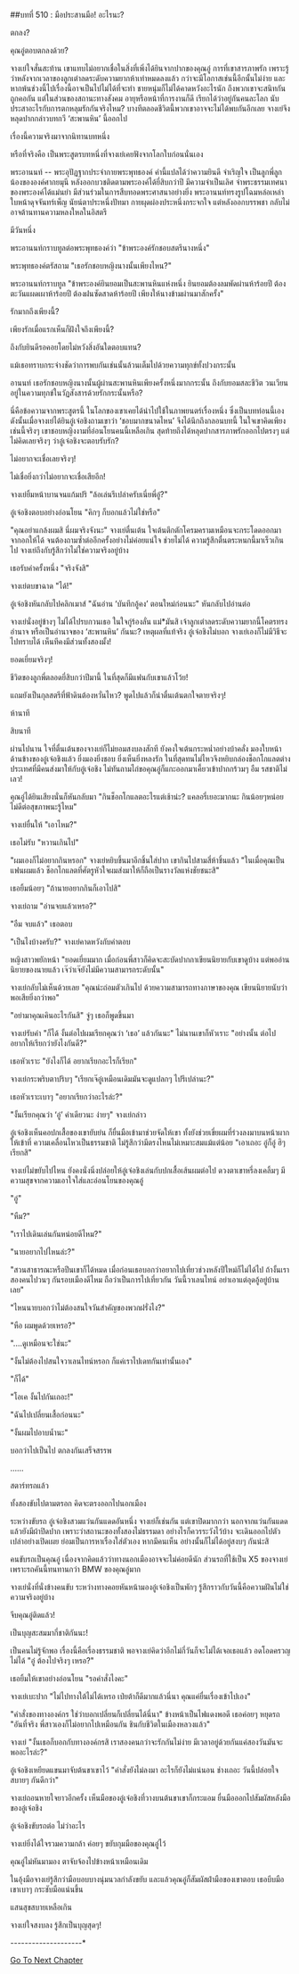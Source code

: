 ##บทที่ 510 : มือประสานมือ!
อะไรนะ?


ตกลง?


คุณอู๋ตอบตกลงด้วย?


จางเย่ใจสั่นสะท้าน เขาแทบไม่อยากเชื่อในสิ่งที่เพิ่งได้ยินจากปากของคุณอู๋ การที่เขาสารภาพรัก เพราะรู้ว่าหลังจากเวลาของลูกเต๋าลดระดับความยากห้าเท่าหมดลงแล้ว กว่าจะมีโอกาสเช่นนี้อีกนั้นไม่ง่าย และหากพ้นช่วงนี้ไปเรื่องนี้อาจเป็นไปไม่ได้ที่จะทำ ชายหนุ่มก็ไม่ได้คาดหวังอะไรนัก ถึงพวกเขาจะสนิทกัน ถูกคอกัน แต่ในส่วนของสถานะทางสังคม อายุหรือหน้าที่การงานก็ดี เรียกได้ว่าอยู่กันคนละโลก นับประสาอะไรกับการตกหลุมรักกันจริงไหม? บางทีตลอดชีวิตนี้พวกเขาอาจจะไม่ได้พบกันอีกเลย จางเย่จึงหลุดปากกล่าวบทกวี ‘สะพานหิน’ นี้ออกไป


เรื่องนี้ความจริงมาจากนิทานบทหนึ่ง


หรือที่จริงคือ เป็นพระสูตรบทหนึ่งที่จางเย่เคยฟังจากโลกใบก่อนนั่นเอง


พระอานนท์ -- พระอุปัฏฐากประจำกายพระพุทธองค์ คำนี้แปลได้ว่าความยินดี จำเริญใจ เป็นลูกพี่ลูกน้องขององค์ศากยมุนี หลังออกบวชติดตามพระองค์ได้ยี่สิบกว่าปี มีความจำเป็นเลิศ จำพระธรรมเทศนาของพระองค์ได้แม่นยำ มีส่วนร่วมในการสืบทอดพระศาสนาอย่างยิ่ง พระอานนท์ทรงรูปโฉมหล่อเหล่า ใบหน้าดุจจันทร์เพ็ญ นัยน์ตาประหนึ่งปัทมา กายผุดผ่องประหนึ่งกระจกใจ แต่หลังออกบรรพชา กลับไม่อาจต้านทานความหลงใหลในอิสตรี


มีวันหนึ่ง


พระอานนท์กราบทูลต่อพระพุทธองค์ว่า "ข้าพระองค์รักชอบสตรีนางหนึ่ง"


พระพุทธองค์ตรัสถาม "เธอรักชอบหญิงนางนั้นเพียงไหน?"


พระอานนท์กราบทูล "ข้าพระองค์ยินยอมเป็นสะพานหินแห่งหนึ่ง ยินยอมต้องลมพัดผ่านห้าร้อยปี ต้องตะวันแผดเผาห้าร้อยปี ต้องฝนซัดสาดห้าร้อยปี เพียงให้นางข้ามผ่านมาสักครั้ง"


รักมากถึงเพียงนี้?


เพียงรักเมื่อแรกเห็นก็ฝังใจถึงเพียงนี้?


ถึงกับยินดีรอคอยโดยไม่หวังสิ่งอันใดตอบแทน?


แม้เธอทราบกระจ่างชัดว่าการพบกันเช่นนั้นล้วนเต็มไปด้วยความทุกข์ทั้งปวงกระนั้น


อานนท์ เธอรักชอบหญิงนางนั้นผู้ผ่านสะพานหินเพียงครั้งหนึ่งมากกระนั้น ถึงกับยอมสละชีวิต วนเวียนอยู่ในความทุกข์ในวัฏสังสารด้วยรักกระนั้นหรือ?


นี่คือข้อความจากพระสูตรนี้ ในโลกของเขาเคยได้นำไปใช้ในภาพยนตร์เรื่องหนึ่ง ซึ่งเป็นบทท่อนนี้เอง ดังนั้นเมื่อจางเย่ได้ยินอู๋เจ๋อชิงถามเขาว่า ‘ชอบมากขนาดไหน’ จึงได้นึกถึงกลอนบทนี้ ในใจเขาคิดเพียงเช่นนี้จริงๆ เขาชอบหญิงงามที่อ่อนโยนคนนี้เหลือเกิน สุดท้ายถึงได้หลุดปากสารภาพรักออกไปตรงๆ แต่ไม่คิดเลยจริงๆ ว่าอู๋เจ๋อชิงจะตอบรับรัก?


ไม่อยากจะเชื่อเลยจริงๆ!


ไม่เชื่อยิ่งกว่าไม่อยากจะเชื่อเสียอีก!


จางเย่ยิ้มหน้าบานจนแก้มปริ "ล้อเล่นรึเปล่าครับเนี่ยพี่อู๋?"


อู๋เจ๋อชิงตอบอย่างอ่อนโยน "คิกๆ ก็บอกแล้วไม่ใช่หรือ"


"คุณอย่าแกล้งผมสิ นี่ผมจริงจังนะ" จางเย่ตื่นเต้น ใจเต้นตึกตักโครมครามเหมือนจะกระโดดออกมาจากอกให้ได้ จนต้องถามซ้ำต่ออีกครั้งอย่างไม่ค่อยแน่ใจ ช่วยไม่ได้ ความรู้สึกตื่นตระหนกนี้มาเร็วเกินไป จางเย่ถึงกับรู้สึกว่าไม่ใช่ความจริงอยู่บ้าง


เธอรับคำครั้งหนึ่ง "จริงจังสิ"


จางเย่ตบขาฉาด "ได้!"


อู๋เจ๋อชิงหันกลับไปคลิกเมาส์ "ฉันอ่าน ‘บันทึกอู้คง’ ตอนใหม่ก่อนนะ" หันกลับไปอ่านต่อ


จางเย่นั่งอยู่ข้างๆ ไม่ได้ไปรบกวนเธอ ในใจกู่ร้องลั่น แม่*มันสิ เจ้าลูกเต๋าลดระดับความยากนี้โคตรทรงอำนาจ หรือเป็นอำนาจของ ‘สะพานหิน’ กันนะ? เหตุผลที่แท้จริง อู๋เจ๋อชิงไม่บอก จางเย่เองก็ไม่มีวิธีจะไปทราบได้ เห็นทีคงมีส่วนทั้งสองมั้ง!


ยอดเยี่ยมจริงๆ!


ชีวิตของลูกพี่ตลอดยี่สิบกว่าปีมานี้ ในที่สุดก็มีแฟนกับเขาแล้วโว้ย!


แถมยังเป็นกุลสตรีที่ฟ้าดินต้องหวั่นไหว? พูดไปแล้วก็น่าตื่นเต้นตกใจตายจริงๆ!


ห้านาที


สิบนาที


ผ่านไปนาน ใจที่ตื่นเต้นของจางเย่ก็ไม่ยอมสงบลงสักที ยังคงใจเต้นกระหน่ำอย่างบ้าคลั่ง มองใบหน้าด้านข้างของอู๋เจ๋อชิงแล้ว ยิ่งมองยิ่งชอบ ยิ่งเห็นยิ่งหลงรัก ในที่สุดทนไม่ไหวจึงหยิบกล่องช็อกโกแลตต่างประเทศที่มีคนส่งมาให้กับอู๋เจ๋อชิง ไม่ทันถามไถ่ขอคุณอู๋ก็แกะออกมาเคี้ยวเข้าปากกร้วมๆ อืม รสชาติไม่เลว!


คุณอู๋ได้ยินเสียงนั่นก็หันกลับมา "กินช็อกโกแลตอะไรแต่เช้าน่ะ? แคลอรี่เยอะมากนะ กินน้อยๆหน่อย ไม่ดีต่อสุขภาพนะรู้ไหม"


จางเย่ยื่นให้ "เอาไหม?"


เธอไม่รับ "หวานเกินไป"


"ผมเองก็ไม่อยากกินหรอก" จางเย่หยิบขึ้นมาอีกชิ้นใส่ปาก เขากินไปสามสี่ห้าชิ้นแล้ว "ในเมื่อคุณเป็นแฟนผมแล้ว ช็อกโกแลตที่ศัตรูหัวใจผมส่งมาให้ก็ถือเป็นรางวัลแห่งชัยชนะสิ"


เธอยิ้มน้อยๆ "ถ้านายอยากกินก็เอาไปสิ"


จางเย่ถาม "อ่านจบแล้วเหรอ?"


"อืม จบแล้ว" เธอตอบ


"เป็นไงบ้างครับ?" จางเย่คาดหวังกับคำตอบ


หญิงสาวพยักหน้า "ยอดเยี่ยมมาก เมื่อก่อนพี่สาวก็คิดจะสะบัดปากกาเขียนนิยายกับเขาดูบ้าง แต่พออ่านนิยายของนายแล้ว เจ๊ว่าเจ๊ยังไม่มีความสามารถระดับนั้น"


จางเย่กลับไม่เห็นด้วยเลย "คุณน่ะถ่อมตัวเกินไป ด้วยความสามารถทางภาษาของคุณ เขียนนิยายนับว่าพอเสียยิ่งกว่าพอ"


"อย่ามาคุณเคินอะไรกันสิ" จู่ๆ เธอก็พูดขึ้นมา


จางเย่รับคำ "ก็ได้ งั้นต่อไปผมเรียกคุณว่า ‘เธอ’ แล้วกันนะ" ไม่นานเขาก็หัวเราะ "อย่างนั้น ต่อไปอยากให้เรียกว่ายังไงกันดี?"


เธอหัวเราะ "ยังไงก็ได้ อยากเรียกอะไรก็เรียก"


จางเย่กระพริบตาปริบๆ "เรียกเจ๊อู๋เหมือนเดิมมันจะดูแปลกๆ ไปรึเปล่านะ?"


เธอหัวเราะเบาๆ "อยากเรียกว่าอะไรล่ะ?"


"งั้นเรียกคุณว่า ‘อู๋’ คำเดียวนะ ง่ายๆ" จางเย่กล่าว


อู๋เจ๋อชิงเห็นคอปกเสื้อของเขายับย่น ก็ยื่นมือเข้ามาช่วยจัดให้เขา ทั้งยังช่วยเขี่ยผมที่ร่วงลงมาบนหน้าผากให้เข้าที่ ความเคลื่อนไหวเป็นธรรมชาติ ไม่รู้สึกว่ามีตรงไหนไม่เหมาะสมแม้แต่น้อย "เอาเถอะ อู๋ก็อู๋ ฮิๆ เรียกสิ"


จางเย่ไม่ขยับไปไหน ยังคงนั่งนิ่งปล่อยให้อู๋เจ๋อชิงเล่นกับปกเสื้อเส้นผมต่อไป ดวงตาเขาหรี่ลงเคลิ้มๆ มีความสุขจากความเอาใจใส่และอ่อนโยนของคุณอู๋


"อู๋"


"หืม?"


"เราไปเดินเล่นกันหน่อยดีไหม?"


"นายอยากไปไหนล่ะ?"


"สวนสาธารณะหรือปีนเขาก็ได้หมด เมื่อก่อนเธอบอกว่าอยากไปเที่ยวช่วงหลังปีใหม่ก็ไม่ได้ไป ถ้างั้นเราสองคนไปวนๆ กันรอบเมืองดีไหม ถือว่าเป็นการไปเที่ยวกัน วันนี้วาเลนไทน์ อย่าเอาแต่อุดอู้อยู่บ้านเลย"


"ไหนนายบอกว่าไม่ต้องสนใจวันสำคัญของพวกฝรั่งไง?"


"หือ ผมพูดด้วยเหรอ?"


"....ดูเหมือนจะใช่นะ"


"งั้นไม่ต้องไปสนใจวาเลนไทน์หรอก ก็แค่เราไปเดทกันเท่านั้นเอง"


"ก็ได้"


"โอเค งั้นไปกันเถอะ!"


"ฉันไปเปลี่ยนเสื้อก่อนนะ"


"งั้นผมไปอาบน้ำนะ"


บอกว่าไปเป็นไป ตกลงกันเสร็จสรรพ




……




สตาร์ทรถแล้ว


ทั้งสองขับไปตามตรอก คิดจะตรงออกไปนอกเมือง


ระหว่างขับรถ อู๋เจ๋อชิงสวมแว่นกันแดดอันหนึ่ง จางเย่ก็เช่นกัน แต่เขาปิดมากกว่า นอกจากแว่นกันแดดแล้วยังมีผ้าปิดปาก เพราะว่าสถานะของทั้งสองไม่ธรรมดา อย่างไรก็ควรระวังไว้บ้าง จะเดินออกไปตัวเปล่าอย่างเปิดเผย ย่อมเป็นการหาเรื่องใส่ตัวเอง หากมีคนเห็น อย่างนั้นก็ไม่ได้อยู่สงบๆ กันน่ะสิ


คนขับรถเป็นคุณอู๋ เนื่องจากคิดแล้วว่าทางนอกเมืองอาจจะไม่ค่อยดีนัก ส่วนรถที่ใช้เป็น X5 ของจางเย่ เพราะรถคันนี้ทนทานกว่า BMW ของคุณอู๋มาก


จางเย่นั่งที่นั่งข้างคนขับ ระหว่างทางคอยหันหน้ามองอู๋เจ๋อชิงเป็นพักๆ รู้สึกราวกับวันนี้คือความฝันไม่ใช่ความจริงอยู่บ้าง


จีบคุณอู๋ติดแล้ว!


เป็นบุญสะสมมากี่ชาติกันนะ!


เป็นคนไม่รู้จักพอ เรื่องนี้คือเรื่องธรรมชาติ พอจางเย่คิดว่าอีกไม่กี่วันก็จะไม่ได้เจอเธอแล้ว อดโอดครวญไม่ได้ "อู๋ ต้องไปจริงๆ เหรอ?"


เธอยิ้มให้เขาอย่างอ่อนโยน "รอคำสั่งไงคะ"


จางเย่เบะปาก "ไม่ไปทางใต้ไม่ได้เหรอ เป่ยต้าก็ดีมากแล้วนี่นา คุณแค่ยื่นเรื่องเข้าไปเอง"


"คำสั่งของทางองค์กร ใช่ว่าบอกเปลี่ยนก็เปลี่ยนได้นี่นา" ข้างหน้าเป็นไฟแดงพอดี เธอค่อยๆ หยุดรถ "อันที่จริง พี่สาวเองก็ไม่อยากไปเหมือนกัน ชินกับชีวิตในเมืองหลวงแล้ว"


จางเย่ "งั้นเธอก็บอกกับทางองค์กรสิ เราสองคนกว่าจะรักกันไม่ง่าย มีเวลาอยู่ด้วยกันแค่สองวันมันจะพออะไรล่ะ?"


อู๋เจ๋อชิงเหยียดแขนมาจับต้นขาเขาไว้ "คำสั่งยังไม่ลงมา อะไรก็ยังไม่แน่นอน ช่างเถอะ วันนี้ปล่อยใจสบายๆ กันดีกว่า"


จางเย่ถอนหายใจยาวอีกครั้ง เห็นมือของอู๋เจ๋อชิงที่วางบนต้นขาเขาก็กระแอม ยื่นมือออกไปสัมผัสหลังมือของอู๋เจ๋อชิง


อู๋เจ่อชิงขับรถต่อ ไม่ว่าอะไร


จางเย่ยิ่งได้ใจรวมความกล้า ค่อยๆ ขยับกุมมือของคุณอู๋ไว้


คุณอู๋ไม่หันมามอง ตาจับจ้องไปข้างหน้าเหมือนเดิม


ในอุ้งมือจางเย่รู้สึกว่ามือบอบบางนุ่มนวลกำลังขยับ และแล้วคุณอู๋ก็สัมผัสฝ่ามือของเขาตอบ เธอบีบมือเขาเบาๆ กระชับมือแน่นขึ้น


แสนสุขสบายเหลือเกิน


จางเย่ใจสงบลง รู้สึกเป็นบุญสุดๆ!






*-*-*-*-*-*-*-*-*-*-*-*-*-*-*-*-*-*-*-*-*


[Go To Next Chapter]( ./11.md)